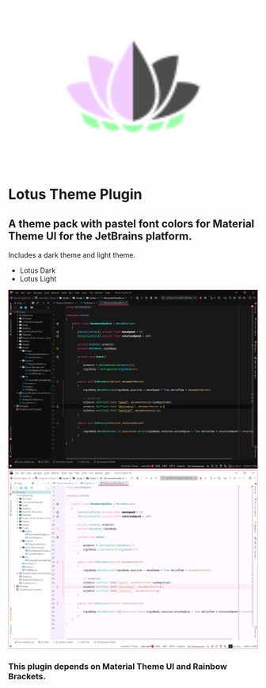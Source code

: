 <div align="center">
  <img src="/src/main/resources/META-INF/pluginIcon.svg" width="320" height="320" alt="logo"></img>
</div>
<h1>Lotus Theme Plugin</h1>
<h2>A theme pack with pastel font colors for Material Theme UI for the JetBrains platform.</h2>
Includes a dark theme and light theme.
<ul>
    <li>Lotus Dark</li>
    <li>Lotus Light</li>
</ul>
<img src="/src/main/resources/screenshots/dark.png">
<img src="/src/main/resources/screenshots/light.png">

<h3>This plugin depends on Material Theme UI and Rainbow Brackets.</h3>

